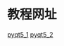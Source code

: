 # 教程网址
[pyqt5_1](https://blog.csdn.net/this_is_id/article/details/86688585)
[pyqt5_2](https://blog.csdn.net/this_is_id/article/details/86688585)
